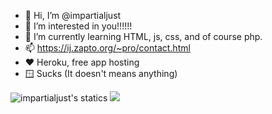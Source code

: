 - 👋 Hi, I’m @impartialjust
- 👀 I’m interested in you!!!!!!
- 🌱 I’m currently learning HTML, js, css, and of course php.
- 📫 https://ij.zapto.org/~pro/contact.html
- ❤️ Heroku, free app hosting
- 🪟 Sucks (It doesn't means anything)
<img src="https://github-readme-stats-wegfan.vercel.app/api?username=impartialjust&show_icons=true&count_private=true&include_all_commits=true" alt="impartialjust's statics">
<img src="https://profile-counter.glitch.me/impartailjust/count.svg" />

